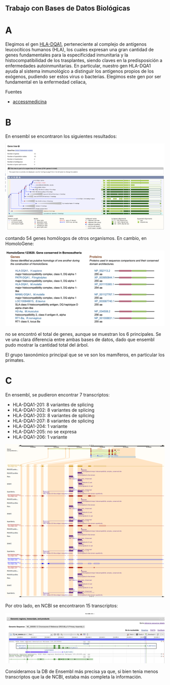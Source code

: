 ## Trabajo con Bases de Datos Biológicas

# A

Elegimos el gen [HLA-DQA1](https://www.ncbi.nlm.nih.gov/gene/3117/), perteneciente al complejo de antígenos leucocíticos humanos (HLA), los cuales expresan una gran cantidad de genes fundamentales para la especificidad inmunitaria y la histocompatibilidad de los trasplantes, siendo claves en la predisposición a enfermedades autoinmunitarias. En particular, nuestro gen HLA-DQA1 ayuda al sistema inmunológico a distinguir los antígenos propios de los exógenos, pudiendo ser estos virus o bacterias. Elegimos este gen por ser fundamental en la enfermedad celíaca, 

Fuentes

- [accessmedicina](https://accessmedicina.mhmedical.com/content.aspx?sectionid=114936011&bookid=1717)

# B

En ensembl se encontraron los siguientes resultados:

<img src="https://github.com/gonziesc/bioIt/blob/master/database%20analysis/b-ensembl.png">

contando 54 genes homólogos de otros organismos. En cambio, en HomoloGene:

<img src="https://github.com/gonziesc/bioIt/blob/master/database%20analysis/b-homologene.png">

no se encontró el total de genes, aunque se muestran los 6 principales. Se ve una clara diferencia entre ambas bases de datos, dado que ensembl pudo mostrar la cantidad total del árbol.

El grupo taxonómico principal que se ve son los mamíferos, en particular los primates.

# C

En ensembl, se pudieron encontrar 7 transcriptos: 

- HLA-DQA1-201: 8 variantes de splicing
- HLA-DQA1-202: 8 variantes de splicing
- HLA-DQA1-203: 8 variantes de splicing
- HLA-DQA1-207: 8 variantes de splicing
- HLA-DQA1-204: 1 variante
- HLA-DQA1-205: no se expresa	 	
- HLA-DQA1-206: 1 variante

<img src="https://github.com/gonziesc/bioIt/blob/master/database%20analysis/c-ensembl.png">

Por otro lado, en NCBI se encontraron 15 transcriptos: 

<img src="https://github.com/gonziesc/bioIt/blob/master/database%20analysis/c-ncbi.png">

Consideramos la DB de Ensembl más precisa ya que, si bien tenia menos transcriptos que la de NCBI, estaba más completa la información.
